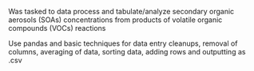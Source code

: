 Was tasked to data process and tabulate/analyze secondary organic aerosols (SOAs) concentrations from products of volatile 
organic compounds (VOCs) reactions

Use pandas and basic techniques for data entry cleanups, removal of columns, averaging of data, sorting data, adding rows and outputting as .csv

